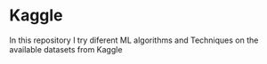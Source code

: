 # Kaggle
In this repository I try diferent ML algorithms and Techniques on the available datasets from Kaggle
